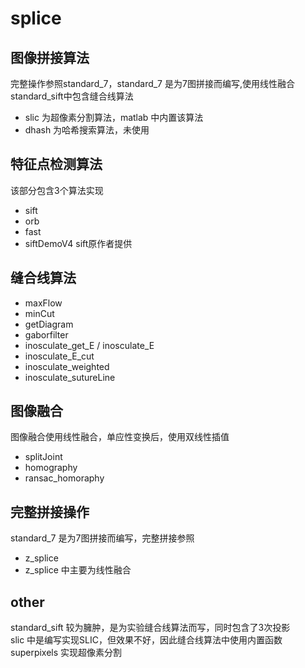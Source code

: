 # splice
## 图像拼接算法
完整操作参照standard_7，standard_7 是为7图拼接而编写,使用线性融合  
standard_sift中包含缝合线算法  
- slic 为超像素分割算法，matlab 中内置该算法  
- dhash 为哈希搜索算法，未使用

## 特征点检测算法
该部分包含3个算法实现
- sift
- orb
- fast
- siftDemoV4  sift原作者提供

## 缝合线算法
- maxFlow 
- minCut 
- getDiagram 
- gaborfilter 
- inosculate_get_E / inosculate_E
- inosculate_E_cut
- inosculate_weighted
- inosculate_sutureLine

## 图像融合
图像融合使用线性融合，单应性变换后，使用双线性插值
- splitJoint 
- homography 
- ransac_homoraphy 

## 完整拼接操作
standard_7 是为7图拼接而编写，完整拼接参照
- z_splice
- z_splice 中主要为线性融合

## other
standard_sift 较为臃肿，是为实验缝合线算法而写，同时包含了3次投影  
slic 中是编写实现SLIC，但效果不好，因此缝合线算法中使用内置函数 superpixels 实现超像素分割
